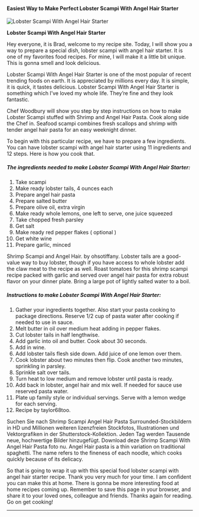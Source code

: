             

#### Easiest Way to Make Perfect Lobster Scampi With Angel Hair Starter

![Lobster Scampi With Angel Hair Starter](https://img-global.cpcdn.com/recipes/6686179184345088/751x532cq70/lobster-scampi-with-angel-hair-starter-recipe-main-photo.jpg)

**Lobster Scampi With Angel Hair Starter**

Hey everyone, it is Brad, welcome to my recipe site. Today, I will show you a way to prepare a special dish, lobster scampi with angel hair starter. It is one of my favorites food recipes. For mine, I will make it a little bit unique. This is gonna smell and look delicious.

Lobster Scampi With Angel Hair Starter is one of the most popular of recent trending foods on earth. It is appreciated by millions every day. It is simple, it is quick, it tastes delicious. Lobster Scampi With Angel Hair Starter is something which I’ve loved my whole life. They’re fine and they look fantastic.

Chef Woodbury will show you step by step instructions on how to make Lobster Scampi stuffed with Shrimp and Angel Hair Pasta. Cook along side the Chef in. Seafood scampi combines fresh scallops and shrimp with tender angel hair pasta for an easy weeknight dinner.

To begin with this particular recipe, we have to prepare a few ingredients. You can have lobster scampi with angel hair starter using 11 ingredients and 12 steps. Here is how you cook that.

##### The ingredients needed to make Lobster Scampi With Angel Hair Starter:

1.  Take scampi
2.  Make ready lobster tails, 4 ounces each
3.  Prepare angel hair pasta
4.  Prepare salted butter
5.  Prepare olive oil, extra virgin
6.  Make ready whole lemons, one left to serve, one juice squeezed
7.  Take chopped fresh parsley
8.  Get salt
9.  Make ready red pepper flakes ( optional )
10.  Get white wine
11.  Prepare garlic, minced

Shrimp Scampi and Angel Hair. by ohsotiffany. Lobster tails are a good-value way to buy lobster, though if you have access to whole lobster add the claw meat to the recipe as well. Roast tomatoes for this shrimp scampi recipe packed with garlic and served over angel hair pasta for extra robust flavor on your dinner plate. Bring a large pot of lightly salted water to a boil.

##### Instructions to make Lobster Scampi With Angel Hair Starter:

1.  Gather your ingredients together. Also start your pasta cooking to package directions. Reserve 1/2 cup of pasta water after cooking if needed to use in sauce.
2.  Melt butter in oil over medium heat adding in pepper flakes.
3.  Cut lobster tails in half lengthwise.
4.  Add garlic into oil and butter. Cook about 30 seconds.
5.  Add in wine.
6.  Add lobster tails flesh side down. Add juice of one lemon over them.
7.  Cook lobster about two minutes then flip. Cook another two minutes, sprinkling in parsley.
8.  Sprinkle salt over tails.
9.  Turn heat to low medium and remove lobster until pasta is ready.
10.  Add back in lobster, angel hair and mix well. If needed for sauce use reserved pasta water.
11.  Plate up family style or individual servings. Serve with a lemon wedge for each serving.
12.  Recipe by taylor68too.

Suchen Sie nach Shrimp Scampi Angel Hair Pasta Surrounded-Stockbildern in HD und Millionen weiteren lizenzfreien Stockfotos, Illustrationen und Vektorgrafiken in der Shutterstock-Kollektion. Jeden Tag werden Tausende neue, hochwertige Bilder hinzugefügt. Download deze Shrimp Scampi With Angel Hair Pasta foto nu. Angel Hair pasta is a thin variation on traditional spaghetti. The name refers to the fineness of each noodle, which cooks quickly because of its delicacy.

So that is going to wrap it up with this special food lobster scampi with angel hair starter recipe. Thank you very much for your time. I am confident you can make this at home. There is gonna be more interesting food at home recipes coming up. Remember to save this page in your browser, and share it to your loved ones, colleague and friends. Thanks again for reading. Go on get cooking!

* * *